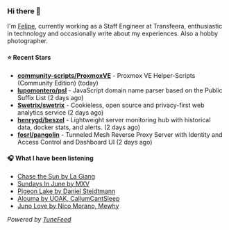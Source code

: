 ### Hi there 👋

I'm [Felipe](https://felipevm.com), currently working as a Staff Engineer at Transfeera, enthusiastic in technology and occasionally write about my experiences. Also a hobby photographer.

#### ⭐ Recent Stars
- **[community-scripts/ProxmoxVE](https://github.com/community-scripts/ProxmoxVE)** - Proxmox VE Helper-Scripts (Community Edition)  (today)
- **[lupomontero/psl](https://github.com/lupomontero/psl)** - JavaScript domain name parser based on the Public Suffix List (2 days ago)
- **[Swetrix/swetrix](https://github.com/Swetrix/swetrix)** - Cookieless, open source and privacy-first web analytics service (2 days ago)
- **[henrygd/beszel](https://github.com/henrygd/beszel)** - Lightweight server monitoring hub with historical data, docker stats, and alerts. (2 days ago)
- **[fosrl/pangolin](https://github.com/fosrl/pangolin)** - Tunneled Mesh Reverse Proxy Server with Identity and Access Control and Dashboard UI (2 days ago)

#### 🎧 What I have been listening
- [Chase the Sun by La Giang](https://open.spotify.com/track/24Yz9uDygbyWGhnxpfvHKN)
- [Sundays In June by MXV](https://open.spotify.com/track/1v8v7qoxmiKMHCgeAsD1Am)
- [Pigeon Lake by Daniel Steidtmann](https://open.spotify.com/track/7yvZgPEl80idsm6i5zs47W)
- [Alouma by UOAK, CallumCantSleep](https://open.spotify.com/track/2tTicbDuCXvjeRUJWcycEt)
- [Juno Love by Nico Morano, Mewhy](https://open.spotify.com/track/3FLkS2oPHsvaQUBRCU7pFc)

_Powered by [TuneFeed](https://tunefeed.app?ref=github.com)_
